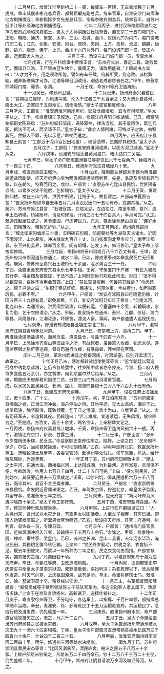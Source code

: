 <!-- { "loadSidebar": true } -->
　　十二月癸巳，增置江淮至新桥二十一驿，每驿车一百辆，无车者增民丁五百。戊戌，命丰城侯李彬充总兵官、都督费巘充副总兵，统率官军，自淮安沙门岛缘海地方剿捕倭寇；命都指挥罗文光充总兵官、指挥李敬充副总兵，统率官军，自苏州抵浙江等处缘海地方剿捕倭寇。
　　
　　七年二月丙子，进封汉秣陵尉蒋忠烈之神为忠烈武顺昭灵嘉佑王，遣太子太师淇国公丘福祭告。置在京二十五门城门郎，正阳、朝阳、通济、聚宝、太平、三山、石城、金川、仪凤九门为内门，每门设城门郎二名；江东、驯象、安德、风台、双桥、夹岗、上方、高桥、沧波、麒麟，仙鹤、姚方、观音、佛宁、上元、金川十六门为外门，每门设城门郎一员，皆正六品，选武职舍人为之。
　　
　　三月壬子，添设三山门城门郎一员，专掌水关。
　　
　　七月戊寅，行在户科给事中黄惟正言：“苏州府长洲、嘉定二县，政务繁冗，而知县江浩、王严皆由蓝生始仕，巽儒无为，请改用能者。”上顾尚书方宾曰：“人才力不齐，用之须称所能。譬如舟车任载，倍其所受，则必败。苏松繁剧，诚非新进庸才可办。江浩等即召回改用，别选老成谙练者任之。”甲午，修葺京师城垣门楼、葡舍、水洞。
　　
　　十月壬戌，命苏州等府卫造海船。
　　
　　十一月癸巳，修邳州卫城。
　　
　　十二月己未，扬州府泰兴县耆民言：“县南拦江堤岸，为风涛冲激，沦入于江者三千九百余丈；又大港北自县河，南出大江，淤塞四千五百余丈，请命浚筑。”皇太子遣官相度修治。
　　
　　八年三月辛未，工部言：“淮安府淮河南岸坍圮，延及仓廒墙垣，宜令有司修筑。”皇太子从之。壬申，修直隶镇江卫城池。己卯，修镇江府丹阳县练湖塘。己丑，都察院左都御史陈瑛启：“苏州府妖妇邹氏，诬降邪神，律法当绞，其子粱阿住，累乞代死，据法不可从，而坚请不已。”皇太子曰：“此亦人情所难，可特以子之故，曲宥其死。然妖人不罪，无以示惩。”命杖而遣之。
　　
　　四月丙午，应天府江宁县知县王凯言：“工部近于龙山官民田地置厂，储营造林，乞蠲除其税粮。”皇太子从之。
　　
　　五月戊子，工部启：“修淮安府淮河堤岸，以固大河卫城池。”皇太子从之。
　　
　　六月戊申，设淮安府宿迁县黄河渡口、峿山路口二关隘。
　　
　　七月辛巳，皇太子命户部赈直隶镇江等郡饥民六千七百余户，给稻万六千一百三十石。
　　
　　八月癸丑，修扬州府宝应县塘岸八十里。
　　
　　九月甲戌，修直隶高邮卫城池。
　　
　　十月戊戌，降刑部左侍郎刘季篪为两淮都转运盐司副使、应天府府尹向宝为两淮都转运盐司判官。先是，季箎及宝皆有罪当黜，以在朝久，特宥而用之。戊申，户部言：“直隶苏州府昆山县民饥，尝贷预备仓储，以累岁水灾不能偿，乞折输钞。”皇太子从之。
　　
　　十二月壬寅，重建醉仙楼，楼在三山门外，洪武中所建，比毁于火，故复建之。户部尚书夏原吉言：“直隶扬州府如皋县去年五月六月水没民田四十五顷有奇，宜蠲其租。”从之。癸卯，苏州府吴江县言：“石塘官路，右临太湖，左边松江，南至平望、嘉兴，连年土石坍塌，桥梁断坏，请及时修理。计用三万七千四百余人，半月可完。”从之。敕通政赵居任督之，务令坚固，毋虚劳民力。己未，直隶徐州砀山县言：“连岁水灾，田粮薄收，租税乞折钞。”从之。
　　
　　九年正月丙戌，扬州府高邮州言：“城北张家沟塘岸三十里，旧用砖石包砌，防遏甓社等九湖及天长诸水。近因下雨浸淫，山水暴涨，冲决塘岸九百八十丈，又自张家沟北至宝应县，南至江都县，东至兴化县界，塘岸百余里，间有坍塌，乞发丁夫，如旧修治。”皇太子命工部核实修筑。
　　
　　三月戊辰，修扬州府泰州河堤万八千六百丈有奇。壬申，浚扬州府瓜州坝河道及修通江、减水二闸。已卯，除直隶泰州如皋县民死亡无征租税。庚寅，修苏州至嘉兴石土塘桥七十余里，泄水洞百三十一处。
　　
　　四月丁酉，免直隶淮安府安东县永乐七年牛租。壬寅，守聚宝门千户赛：“有民入城检其行李，得金镯及银数锭，于法不应。”上问刑部尚书刘观此何法。对曰：“法不得以银交易，百姓不得用金首饰。”上曰：“禁民交易服用，何尝禁其藏蓄？”命悉还之。顾千户谕之曰：“尔职守察诘奸细。民违法，何预尔事，今姑宥尔，如再越职厉民，必罪不宥。”
　　
　　六月甲午，户部言：“淮安府沭阳县四月雨雹伤稼，计田五百三十九顷有奇。”诏免其租。辛丑，淮安府沭阳县知县王泰言：“县南沭河，北连山东，南通淮安。洪武间尝疏浚，以便转运，今壅塞四十余里，转输既难，水复为患，乞于农隙浚治。”从之。甲辰，直隶扬州府通州、泰兴、江都、仪征、海门等县，风雨暴作，江潮泛涨，坏房舍，漂流人畜。事闻，命户都速遣人巡视抚恤。
　　
　　七月癸未，修淮安府沭阳县业墟庄南北二桥。
　　
　　八月甲午，浚常州府江阴县青旸等处河道。
　　
　　九月己巳，修京城上方、高桥二门。甲午，两淮徐渎浦场盐课司，海潮泛滥，淹没盐仓，亏盐千四百十六斤。
　　
　　十一月辛巳，上念徐州齐眉山等旧战斗之所，有战死者，虽尝遣人收瘗，犹虑未尽。遂遣监察御史张俨等巡视，督有司遍行收瘗，有暴露者，罪坐所在官司。
　　
　　闰十二月己卯，革常州武进县之剩银河闸，时河淤塞，已别开孟渎河，故革之。
　　
　　十年正月乙未，两淮都转盐运使鲍浑等言：“近年朝廷以营造召商中纳北京盐粮，乞仍令各处罢中，往岁所中盐者亦令停支。今淮、扬二府人民每岁食盐五万余引，亦宜暂停，候北京罢中然后给与。”从之。
　　
　　三月丙申，增置应天府都税司副使二员，分管三山门外沿河塌房官税。
　　
　　七月丙戌，以水灾免直隶吴江、长洲、昆山、常熟四县粮十三万八千六百九十石有奇。
　　
　　八月丁丑，重建应天府天禧寺。
　　
　　九月甲午，浚松江府上海蟠龙江，袤十四里，广十丈。
　　
　　十月戊午，初，平江伯陈瑄言：“苏州府嘉定县濒海之墟，正当江流冲会，海舟停泊之所。其地平迤，无大山高屿，漕舟于此，或值风涛，触坚胶浅，辄致倾覆。乞于县之清浦，筑土为山，立堠表识。”从之。命有司征军夫，令瑄督其役。仍敕瑄曰：“若工难成，宜速馈运，无失风堠，候农隙为之。”至是成，方百丈，高三十余丈，赐名宝山，上亲制碑文记之。
　　
　　十一月丙戌，修扬州府仪真县缘江堤岸。壬寅，命扬州等卫造海风船六十一艘。丙午，浚镇江府京口，新港、甘露三港。
　　
　　十二月壬申，户部臣言：“邳州今岁霪雨伤禾稼，民乏食。”命监察御史乘传往赈之。陛辞，上谕之曰：“民命朝不保夕，尔往，当如救焚拯溺，不可顷刻稽滞。”乙亥，以明年巡狩北京，敕直隶扬州等卫，选精锐骑士及步卒，各委官管领，赴徐州等处驻扎。俟车驾至，扈从。给行粮及赐钞，为道里费。
　　
　　十一年正月丁亥，苏州府同知柳敬中言：“昆山之太平河，东通大海，西接福兴河，上达阳城湖，为利最溥。近年淤塞，旱涝俱不便，今欲疏浚，约用人七万八千四百，计二十五日可完。”上曰：“役久则民劳，迟则妨农，其征旁近民夫十万亟成之。”壬寅，以徐州饥，蠲其民逋租六万三千八百石，而论其州、县官不言民瘼者罪。
　　
　　二月癸丑，户部言：“直隶崇明等州县民饥。命发附近官廪米赈之。乙丑，车驾发京师，狩巡北京。命皇太子监国，其留守事，悉准永乐七年之制。
　　
　　三月癸未，应天府言：“新河圩岸为风涛冲啮四十余丈。”皇太子命工部修筑。
　　
　　五月丁酉，淮安府盐城县蝗。丙午，修京师神乐观及醴泉亭。
　　
　　六月甲寅，上召行在户都臣谓之曰：“人从徐州来，言州民以水灾乏食，有鬻男女以图活者。人至父子相弃，其穷已极。即遣人驰驿发廪赈之，所鬻男女官为赎还。”乙亥，增设应天府州、县官：府通判、州判官、县佐各一员，专理马政。
　　
　　七月壬午，户部言：“通州海门县官民田，近被风潮冲坍入江者，该输粮三千五百八十余石。”命除之。甲辰，修孝陵神厨、神库、宰牲亭、灵星门。乙巳，苏州之长洲、昆山二县奏，去年河水泛滥，淹没民田，其税粮乞俟今秋征输。上谕曰：“农民终岁勤动，供税之余，衣食恒不足。既去年田被灾，而欲以一年所种为二年之租，民之衣食何由而措。户部宜核实，蠲其被灾之租。”凡蠲田若干顷。
　　
　　九月丁亥，以建昌府知府于潜为应天府尹。辛丑，命镇江等府、卫改造海风船。
　　
　　十月丙寅，遣副都御史李庆赍玺书命皇太子录南京狱囚。死罪情重者，系狱听决；杂犯死罪以下，皆从赎罪例发遣。时天气向寒，上虑狱囚淹滞，故有是命。辛未，命诸将整饬士马。敕淮安、徐、邳诸卫简士卒、精器械以俟命。”
　　
　　十一月乙未，右军都督同知薛斌言：“都督吴成等于斌所领随驾三千马队官军内，多选旧鞑靼人隶其麾下，致原伍多缺。”上命于在京及直隶扬州、高邮诸卫，选精壮者补之。
　　
　　十二年正月庚于，命直隶徐州等卫，不分屯守，各选军士，以指挥、千百户率领，都指挥总率随军运粮。辛丑，发淮安、徐、邳等处民丁十五万运粮赴宣府。其运粮民丁，悉给行粮及道里费，仍免徭差一年。
　　
　　三月庚辰，直隶扬州府水灾，命户部遣官验视被灾之民，赈之，凡六千二百户。
　　
　　五月丁丑，皇太子命赈给直隶苏州府吴县之民被水灾者。
　　
　　六月戊申，皇太子免直隶扬州府通州被水灾田九十一顷六十四亩租税。丁卯，皇太子命户部赈济直隶常熟县被水饥民万三千四百六十余户，计谷四千二百三十石。
　　
　　八月甲辰，浚淮安府海州城南官河二百四十里。丙午，修通州三河等处水决堤岸。
　　
　　闰九月丁巳，苏州府崇明县耆民宋杰等言：“比因风潮暴至，漂民庐舍，被灾之民五千八百三十余家。”上敕户部给米钞赈之，凡给米万二千四百余石，钞十二万八千三百二十五锭，仍免差徭二年。
　　
　　十月甲午，常州府江阴县请浚万岁河及塘泾等河。从之。
　　
